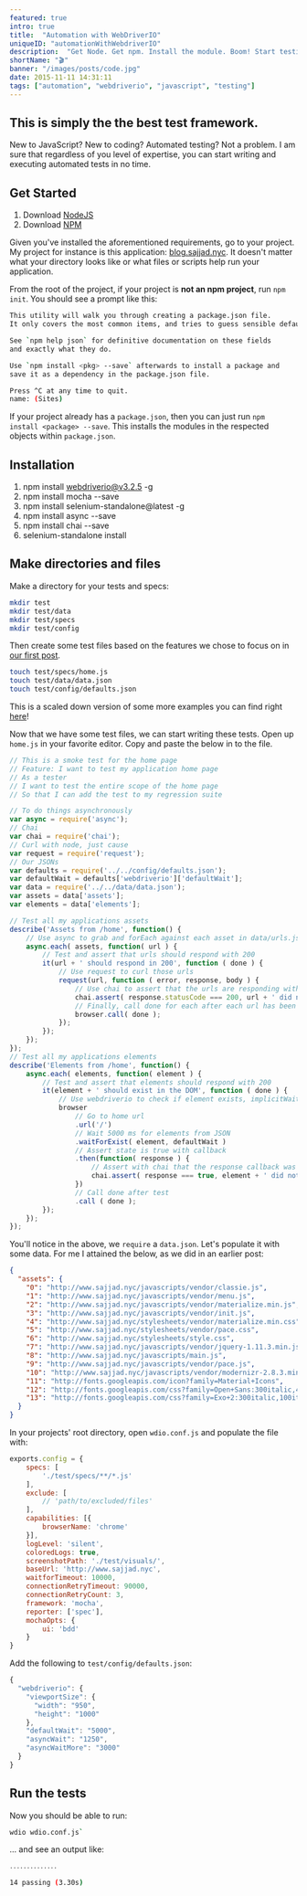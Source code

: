 ```yaml
---
featured: true
intro: true
title:  "Automation with WebDriverIO"
uniqueID: "automationWithWebdriverIO"
description:  "Get Node. Get npm. Install the module. Boom! Start testing anything from websites to native applications."
shortName: "🎬"
banner: "/images/posts/code.jpg"
date: 2015-11-11 14:31:11
tags: ["automation", "webdriverio", "javascript", "testing"]
---
```


## This is simply the the best test framework.

New to JavaScript? New to coding? Automated testing? Not a problem. I am sure that regardless of you level of expertise, you can start writing and executing automated tests in no time.

## Get Started

1. Download [NodeJS](https://nodejs.org/en/download/)
2. Download [NPM](https://www.npmjs.com/package/npm)

Given you've installed the aforementioned requirements, go to your project. My project for instance is this application: [blog.sajjad.nyc](http://blog.sajjad.nyc). It doesn't matter what your directory looks like or what files or scripts help run your application.

From the root of the project, if your project is **not an npm project**, run `npm init`. You should see a prompt like this:

```bash
This utility will walk you through creating a package.json file.
It only covers the most common items, and tries to guess sensible defaults.

See `npm help json` for definitive documentation on these fields
and exactly what they do.

Use `npm install <pkg> --save` afterwards to install a package and
save it as a dependency in the package.json file.

Press ^C at any time to quit.
name: (Sites)
```
If your project already has a `package.json`, then you can just run `npm install <package> --save`. This installs the modules in the respected objects within `package.json`.

## Installation

1. npm install webdriverio@v3.2.5 -g
2. npm install mocha --save
3. npm install selenium-standalone@latest -g
4. npm install async --save
5. npm install chai --save
6. selenium-standalone install

## Make directories and files

Make a directory for your tests and specs:

```bash
mkdir test
mkdir test/data
mkdir test/specs
mkdir test/config
```

Then create some test files based on the features we chose to focus on in [our first post](/posts/Blackbox-Testing-Client-Side-Dependencies/).

```bash
touch test/specs/home.js
touch test/data/data.json
touch test/config/defaults.json
```

This is a scaled down version of some more examples you can find right [here](https://github.com/sajjadhossain/twoPoint0/tree/master/test/specs/regression)!

Now that we have some test files, we can start writing these tests. Open up `home.js` in your favorite editor. Copy and paste the below in to the file.

```js
// This is a smoke test for the home page
// Feature: I want to test my application home page
// As a tester
// I want to test the entire scope of the home page
// So that I can add the test to my regression suite

// To do things asynchronously
var async = require('async');
// Chai
var chai = require('chai');
// Curl with node, just cause
var request = require('request');
// Our JSONs
var defaults = require('../../config/defaults.json');
var defaultWait = defaults['webdriverio']['defaultWait'];
var data = require('../../data/data.json');
var assets = data['assets'];
var elements = data['elements'];

// Test all my applications assets
describe('Assets from /home', function() {
    // Use async to grab and forEach against each asset in data/urls.json
    async.each( assets, function( url ) {
        // Test and assert that urls should respond with 200
        it(url + ' should respond in 200', function ( done ) {
            // Use request to curl those urls
            request(url, function ( error, response, body ) {
                // Use chai to assert that the urls are responding with a 200 via request module
                chai.assert( response.statusCode === 200, url + ' did not respond with 200');
                // Finally, call done for each after each url has been tested
                browser.call( done );
            });
        });
    });
});
// Test all my applications elements
describe('Elements from /home', function() {
    async.each( elements, function( element ) {
        // Test and assert that elements should respond with 200
        it(element + ' should exist in the DOM', function ( done ) {
            // Use webdriverio to check if element exists, implicitWaitFor
            browser
                // Go to home url
                .url('/')
                // Wait 5000 ms for elements from JSON
                .waitForExist( element, defaultWait )
                // Assert state is true with callback
                .then(function( response ) {
                    // Assert with chai that the response callback was true
                    chai.assert( response === true, element + ' did not return with true state in DOM');
                })
                // Call done after test
                .call ( done );
        });
    });
});
```

You'll notice in the above, we `require` a `data.json`. Let's populate it with some data. For me I attained the below, as we did in an earlier post:

```json
{
  "assets": {
    "0": "http://www.sajjad.nyc/javascripts/vendor/classie.js",
    "1": "http://www.sajjad.nyc/javascripts/vendor/menu.js",
    "2": "http://www.sajjad.nyc/javascripts/vendor/materialize.min.js",
    "3": "http://www.sajjad.nyc/javascripts/vendor/init.js",
    "4": "http://www.sajjad.nyc/stylesheets/vendor/materialize.min.css",
    "5": "http://www.sajjad.nyc/stylesheets/vendor/pace.css",
    "6": "http://www.sajjad.nyc/stylesheets/style.css",
    "7": "http://www.sajjad.nyc/javascripts/vendor/jquery-1.11.3.min.js",
    "8": "http://www.sajjad.nyc/javascripts/main.js",
    "9": "http://www.sajjad.nyc/javascripts/vendor/pace.js",
    "10": "http://www.sajjad.nyc/javascripts/vendor/modernizr-2.8.3.min.js",
    "11": "http://fonts.googleapis.com/icon?family=Material+Icons",
    "12": "http://fonts.googleapis.com/css?family=Open+Sans:300italic,400italic,600italic,700italic,400,300,600,700,800",
    "13": "http://fonts.googleapis.com/css?family=Exo+2:300italic,100italic,200italic,200,900italic,300,400,100,400italic,900"
  }
}
```

In your projects' root directory, open `wdio.conf.js` and populate the file with:

```js
exports.config = {
    specs: [
        './test/specs/**/*.js'
    ],
    exclude: [
        // 'path/to/excluded/files'
    ],
    capabilities: [{
        browserName: 'chrome'
    }],
    logLevel: 'silent',
    coloredLogs: true,
    screenshotPath: './test/visuals/',
    baseUrl: 'http://www.sajjad.nyc',
    waitforTimeout: 10000,
    connectionRetryTimeout: 90000,
    connectionRetryCount: 3,
    framework: 'mocha',
    reporter: ['spec'],
    mochaOpts: {
        ui: 'bdd'
    }
}
```

Add the following to `test/config/defaults.json`:

```js
{
  "webdriverio": {
    "viewportSize": {
      "width": "950",
      "height": "1000"
    },
    "defaultWait": "5000",
    "asyncWait": "1250",
    "asyncWaitMore": "3000"
  }
}
```

## Run the tests

Now you should be able to run:

```bash
wdio wdio.conf.js`
```

... and see an output like:

```bash
․․․․․․․․․․․․․․

14 passing (3.30s)
```
